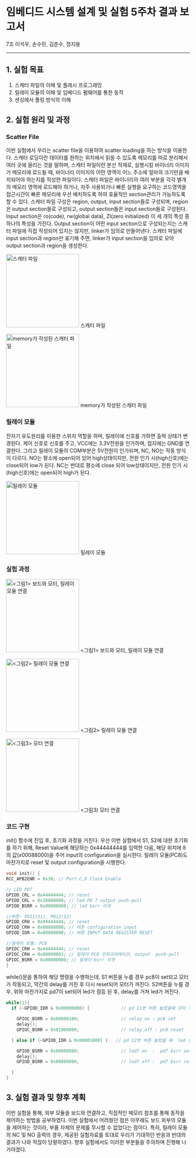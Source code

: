 # 임베디드 시스템 설계 및 실험 5주차 결과 보고서
7조 이석우, 손수민, 김춘수, 정지용

------

## 1. 실험 목표
1. 스케터 파일의 이해 및 플래시 프로그래밍
2. 릴레이 모듈의 이해 및 임베디드 펌웨어를 통한 동작
3. 센싱에서 폴링 방식의 이해

## 2. 실험 원리 및 과정
### Scatter File
 이번 실험에서 우리는 scatter file을 이용하여 scatter loading을 하는 방식을 이용한다. 스캐터 로딩이란 데이터를 원하는 위치에서 읽을 수 있도록 메모리를 따로 분리해서 여러 곳에 올리는 것을 말하며, 스캐터 파일이란 분산 적재로, 실행시킬 바이너리 이미지가 메모리에 로드될 때, 바이너리 이미지의 어떤 영역이 어느 주소에 얼마의 크기만큼 배치되어야 하는지를 작성한 파일이다. 스캐터 파일은 바이너리의 여러 부분을 각각 별개의 메모리 영역에 로드해야 하거나, 자주 사용되거나 빠른 실행을 요구하는 코드영역을 접근시간이 빠른 메모리에 우선 배치하도록 하여 효율적인 section관리가 가능하도록 할 수 있다. 스캐터 파일 구성은 region, output, input section들로 구성되며, region은 output section들로 구성되고, output section들은 input section들로 구성된다. Input section은 ro(code), rw(global data), ZI(zero initialized) 이 세 개의 특성 중 하나의 특성을 가진다. Output section이 어떤 input section으로 구성되는지는 스캐터 파일에 직접 작성되어 있지는 않지만, linker가 임의로 만들어낸다. 스캐터 파일에 input section과 region만 표기해 주면, linker가 input section을 임의로 모아 output section과 region을 생성한다.
<p>
<img src="https://user-images.githubusercontent.com/80534651/136148926-8ce85640-7288-43be-abbd-888548195d7a.png" width=200 alt="스캐터 파일"/>
  스캐터 파일
  </p>
<p>
  <img src="https://user-images.githubusercontent.com/80534651/136148944-21f817b2-b214-4415-b364-975728b8e117.png" width=200 alt="memory가 작성된 스캐터 파일"/>
  memory가 작성된 스캐터 파일
  </p>
  
 ### 릴레이 모듈
 전자기 유도원리를 이용한 스위치 역할을 하며, 릴레이에 신호를 가하면 출력 상태가 변경된다. 
제어 신호로 신호를 주고, VCC에는 3.3V전원을 인가하며, 접지에는 GND를 연결한다. 그리고 릴레이 모듈의 COM부분은 5V전원이 인가되며, NC, NO는 작동 방식이 다르다. NO는 평소에 open되어 있어 high상태이지만, 전원 인가 시(high신호)에는 close되어 low가 된다. NC는 반대로 평소에 close 되어 low상태이지만, 전원 인가 시(high신호)에는 open되어 high가 된다. 
<p>
<img src="https://user-images.githubusercontent.com/80534651/136149041-58d5fc9c-b407-498d-a252-b28ed5d87477.png" width=200 alt="릴레이 모듈"/>
  릴레이 모듈
  </p>

### 실험 과정
<p>
  <img src="https://user-images.githubusercontent.com/80534651/136149045-8f744368-12be-4abb-ae86-9c52e7d581b5.png" width=200 alt="<그림1> 보드와 모터, 릴레이 모듈 연결"/>
  <그림1> 보드와 모터, 릴레이 모듈 연결
  </p>
<p>
  <img src="https://user-images.githubusercontent.com/80534651/136149051-ba135553-ee9b-4af5-b39f-f2941d2907f6.png" width=200 alt="<그림2> 릴레이 모듈 연결"/>
  <그림2> 릴레이 모듈 연결
  </p>
<p>
  <img src="https://user-images.githubusercontent.com/80534651/136149061-4f270c6a-b9bd-49ea-b1a0-71925dc7a354.png" width=200 alt="<그림3> 모터 연결"/>
  <그림3) 모터 연결
  </p>

### 코드 구현
  init() 함수에 진입 후, 초기화 과정을 거친다. 우선 이번 실험에서 S1, S2에 대한 초기화를 하기 위해, Reset Value에 해당하는 0x44444444를 입력한 다음, 해당 위치에 8의 값(x00088000)을 주어 input의 configuration을 실시한다. 릴레이 모듈(PC8)도 마찬가지로 reset 및 output configuration을 시행한다.  
  
  ``` C
  void init() {
  RCC_APB2ENR = 0x30; // Port C,D Clock Enable

  // LED PD7
  GPIOD_CRL = 0x44444444; // reset
  GPIOD_CRL = 0x30000000; // led PD 7 output push-pull
  GPIOD_BSRR = 0x00000000; // led bsrr 리셋

  //버튼: PD11(S1), PD12(S2)
  GPIOD_CRH = 0x44444444; // reset
  GPIOD_CRH = 0x00088000; // 버튼 configuration input 
  GPIOD_IDR = 0x00000000; // 버튼 INPUT DATA REGISTER RESET
 
  //릴레이 모듈: PC8
  GPIOC_CRH = 0x44444444; // reset
  GPIOC_CRH = 0x00000003; // 릴레이 PC8 컨피규어레이션, output  push-pull
  GPIOC_BSRR = 0x00000000; // 릴레이 bsrr 리셋
}
  ```
  while()문을 통하여 해당 명령을 수행하는데. S1 버튼을 누를 경우 pc8이 set되고 모터가 작동되고, 약간의 delay를 거친 후 다시 reset되어 모터가 꺼진다. S2버튼을 누를 경우, 위와 마찬가지로 pd7이 set되어 led가 점등 된 후, delay를 거쳐 led가 꺼진다. 
  ``` C
  while(1){
    if (~GPIOD_IDR & 0x00000800) {            // pd 11번 버튼 눌렀을때 모터 작동

      GPIOC_BSRR = 0x00000100;                // relay on : pc8 set
      delay();
      GPIOC_BSRR = 0x01000000;                // relay off : pc8 reset

    } else if (~GPIOD_IDR & 0x00001000) {   // pd 12번 버튼 눌렀을 때  led 켬

      GPIOD_BSRR = 0x00000080;                // led7 on  :  pd7 bsrr set
      delay();
      GPIOD_BSRR = 0x00800000;                // led7 off :  pd7 bsrr reset

    }
  }
  ```
  
  
  
## 3. 실험 결과 및 향후 계획
  이번 실험을 통해, 외부 모듈을 보드와 연결하고, 직접적인 메모리 참조를 통해 동작을 제어하는 방법을 공부하였다. 이번 실험에서 어려웠던 점은 아무래도 보드 외부의 모듈을 제어하는 것이라, 부품 자체의 문제를 무시할 수 없었다는 점이다. 특히, 릴레이 모듈의 NC 및 NO 출력의 경우, 제공된 실험자료를 토대로 우리가 기대하던 반응과 반대의 결과가 나와 적잖이 당황하였다. 향후 실험에서도 이러한 부분들을 주의하며 진행해 나가야겠다.
  
     
